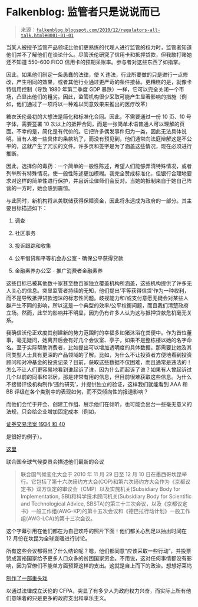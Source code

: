 <!--yml

分类：未分类

日期：2024 年 5 月 12 日 21:14:09

-->

# Falkenblog: 监管者只是说说而已

> 来源：[`falkenblog.blogspot.com/2010/12/regulators-all-talk.html#0001-01-01`](http://falkenblog.blogspot.com/2010/12/regulators-all-talk.html#0001-01-01)

当某人被授予监管产品领域比他们更熟练的代理人进行监管的权力时，监管者知道他们并不了解他们在谈论什么。尽管沃伦研究了信用卡和抵押贷款，但我敢打赌她还不知道 550-600 FICO 信用卡的预期呆账率。参与者对这些东西了如指掌。

因此，如果他们制定一条愚蠢的法律，使 X 违法，行业所要做的只是进行一点修改，产生相同的效果，或者其他行业通过更严苛的条件接替。更糟糕的是，就像卡特信用控制（导致 1980 年第二季度 GDP 暴跌）一样，它可以完全关闭一个市场，凸显出他们的粗劣。因此，监管机构很少采取可能产生显著影响的措施（例如，他们通过了一项将以一种难以同意效果来推出的医疗改革）

糖衣沃伦最初的大想法是简化和标准化合同。因此，不需要通过一份 10 页、10 号字体，需要签署 10 次以上的抵押合同，而是一张简单术语普通人可以理解的页面。不幸的是，简化是有代价的。它把许多偶发事件归为一类，因此无法具体说明。当有人被一些具体的条款坑了，而没有预见到，他们通常向法庭辩解这是不公平的，这就产生了冗长的文件。许多页和签字是为了涵盖这些情况，现在必须进行推断。

因此，选择你的毒药：一个简单的一般性陈述，希望人们能够弄清特殊情况，或者列举所有特殊情况，使一般性陈述更加模糊。我完全赞成标准化，但银行合理地要求对这样的简单性进行保护，并且诉讼律师们会反对。当她的抵制来自于她自己阵营的一方时，她会感到震惊。

与此同时，新机构将从美联储获得保障资金，因此将永远成为政府的一部分。其主要目标描述如下：

1.  调查

1.  社区事务

1.  投诉跟踪和收集

1.  公平借贷和平等机会办公室 - 确保公平获得贷款

1.  金融素养办公室 - 推广消费者金融素养

这些目标已被其他数十家甚至数百家独立覆盖机构所涵盖，这些机构提供了许多无人关心的信息。突显监管者持续的无知，他们提出‘平等获得信贷’作为一种权利，而不是导致抵押贷款泡沫的标志性问题。歧视能力和/或支付意愿无疑会对某些人群产生不同的影响，所以这是一个典型的效率/公平权衡问题，而且我们清楚政府立场。然而，此举的影响并不明显，因为仍有许多人认为这与抵押贷款危机毫无关系。

我确信沃伦正欢度其创建新的势力范围时的幸福多如猪沐浴在粪便中。作为首位董事，毫无疑问，她离开后会有好几个会议室、亭子，如果不是整栋楼以她的名字命名。至于实际帮助消费者，比如提出可以增加透明度的具体数据。那需要比她及其同类型人士具有更深的产品领域的了解。比如，为什么不让投资者方便地看到投资顾问和对冲基金的投资记录？目前，获取这些数据不仅困难，而且通常是违法的！怎么不让人们更容易地看到谁起诉了谁，因为什么而起诉了谁？如果有人曾起诉过几个以前的同事和邻居，那是非常有用的信息，但目前很难获取这些信息。为什么不接替评级机构制作‘违约研究’，并提供独立的验证，这样我们就能看到 AAA 和 BB 评级在各个类别中的表现如何，而不受倾向性的报道影响？

而他们会忙于开会、创建工作组、展示他们在倾听，也可能会出台一些毫无意义的法规，只会给企业增加固定成本（例如，

[证券交易法案 1934 和 40](http://en.wikipedia.org/wiki/Securities_Exchange_Act_of_1934)

是很好的例子）。

[这里](http://unfccc.int/2860.php)

联合国全球气候委员会描述他们最新的会议

> 联合国气候变化大会于 2010 年 11 月 29 日至 12 月 10 日在墨西哥坎昆举行。它包括了第十六次缔约方大会(COP)和第六次缔约方大会作为《京都议定书》双方议定的审议会（CMP）以及实施机关(Subsidiary Body for Implementation, SBI)和科学技术顾问机关(Subsidiary Body for Scientific and Technological Advice, SBSTA)的第三十三次会议，以及《京都议定书》一般工作组(AWG-KP)的第十五次会议和《德巴拉行动计划》一般工作组(AWG-LCA)的第十三次会议。

这个字幕引用在他们都在为自己欢呼的照片下面！他们都关心到足以抽出时间在 12 月份在坎昆为全球变暖进行讨论。

所有这些会议都得出了什么结论呢？嗯，他们都同意“应该采取一些行动”，并投票赞成富裕国家给予更多人口众多的贫困国家资金。不用说，这对任何事情都没有影响，因为官僚们不能单方面预算这样的支出。这就是自上而下的政治。想想好莱坞

[制作了一部重头戏](http://falkenblog.blogspot.com/2010/03/hollywood-for-cfpa.html)

以通过法律成立沃伦的 CFPA，突显了有多少人为政府权力兴奋，而实际上所有他们意味着的只是更多的政府支出和享乐主义。

